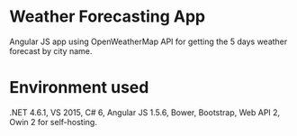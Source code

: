 # Weather Forecasting App
Angular JS app using OpenWeatherMap API for getting the 5 days weather forecast by city name.

# Environment used
.NET 4.6.1, VS 2015, C# 6, Angular JS 1.5.6, Bower, Bootstrap, Web API 2, Owin 2 for self-hosting.

